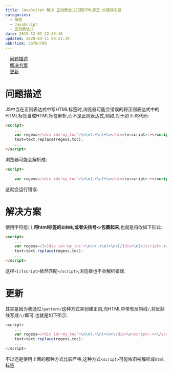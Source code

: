 ```yaml
---
title: JavaScirpt 解决 正则表达式匹配HTML标签 的错误问题
categories: 
  - 编程
  - JavaScript
  - 正则表达式
date: 2019-12-02 22:40:18
updated: 2020-04-11 09:21:19
abbrlink: 2b78c799
---
```

<div id='my_toc'><a href="/blog/2b78c799/#问题描述" class="header_1">问题描述</a>&nbsp;<br><a href="/blog/2b78c799/#解决方案" class="header_1">解决方案</a>&nbsp;<br><a href="/blog/2b78c799/#更新" class="header_1">更新</a>&nbsp;<br></div>
<style>.header_1{margin-left: 1em;}.header_2{margin-left: 2em;}.header_3{margin-left: 3em;}.header_4{margin-left: 4em;}.header_5{margin-left: 5em;}.header_6{margin-left: 6em;}</style>
<!--more-->
<script>if (navigator.platform.search('arm')==-1){document.getElementById('my_toc').style.display = 'none';}var e,p = document.getElementsByTagName('p');while (p.length>0) {e = p[0];e.parentElement.removeChild(e);}</script>

<!--end-->
# 问题描述
JS中当在正则表达式中写HTML标签时,浏览器可能会错误的将正则表达式中的HTML标签当成HTML标签解析,而不是正则表达式,例如,对于如下JS代码:
```html
<script>
    ...
    var regexs=/<div id='my_toc'>\n\n(.+\n)+\n</div>\n<script>.+</script>\n/m;
    text=text.replace(regexs,toc);
    ...
</script>
```
浏览器可能会解析成:
```html
<script>
    ...
    var regexs=/<div id='my_toc'>\n\n(.+\n)+\n</div>\n<script>.+</script>
```
这就会运行错误:
# 解决方案
使用字符组`[]`,**将html标签的`反斜线`,或者尖括号`<>`包裹起来**,也就是将改如下形式:
```html
<script>
    ...
    var regexs=/[<]div id='my_toc'>\n\n(.+\n)+\n<[/]div>\n[<]script>.+<[/]script>\n/m;
    text=text.replace(regexs,toc);
    ...
</script>
```
这样`<[/]script>`依然匹配`</script>`,浏览器也不会解析错误.
# 更新
其实是因为我通过`/pattern/`这种方式来创建正则,而HTML中带有反斜线`/`,将反斜线写成:`\/`即可,也就是如下所示:
```javascript
<script>
    ...
    var regexs=/<div id='my_toc'>\n\n(.+\n)+\n<\/div>\n<script>.+<\/script>\n/m;
    text=text.replace(regexs,toc);
    ...
</script>                
```
不过还是使用上面的那种方式比较严格,这种方式`<script>`可能依旧被解析成`html`标签.
